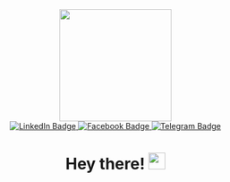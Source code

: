 <div id="header" align="center">
  <img src="https://media.giphy.com/media/HUplkVCPY7jTW/giphy.gif" width="200"/>
</div>

<div id="badges" align="center">
  <a href = "https://www.linkedin.com/in/denis-petrenko-8a8b79225">
    <img src="https://img.shields.io/badge/LinkedIn-blue?style=for-the-badge&logo=linkedin&logoColor=white" alt="LinkedIn Badge"/>
  </a>
  <a href = "https://www.facebook.com/profile.php?id=100014483235776">
    <img src="https://img.shields.io/badge/Facebook-navy?style=for-the-badge&logo=facebook&logoColor=white" alt="Facebook Badge"/>
  </a>
  </a>
  <a href = "https://t.me/zaboristiy_20">
    <img src="https://img.shields.io/badge/Telegram-9cf?style=for-the-badge&logo=telegram&logoColor=white" alt="Telegram Badge"/>
  </a>
</div>

<h1 align='center'>
  Hey there!
  <img src="https://media.giphy.com/media/hvRJCLFzcasrR4ia7z/giphy.gif" width="30px"/>
</h1>
